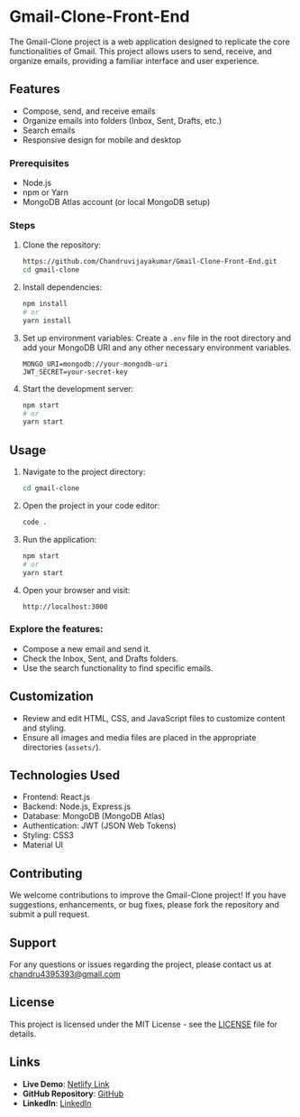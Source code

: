 # Gmail-Clone-Front-End

The Gmail-Clone project is a web application designed to replicate the core functionalities of Gmail. This project allows users to send, receive, and organize emails, providing a familiar interface and user experience.

## Features

- Compose, send, and receive emails
- Organize emails into folders (Inbox, Sent, Drafts, etc.)
- Search emails
- Responsive design for mobile and desktop

### Prerequisites

- Node.js
- npm or Yarn
- MongoDB Atlas account (or local MongoDB setup)

### Steps

1. Clone the repository:

    ```bash
    https://github.com/Chandruvijayakumar/Gmail-Clone-Front-End.git
    cd gmail-clone
    ```

2. Install dependencies:

    ```bash
    npm install
    # or
    yarn install
    ```

3. Set up environment variables:
   Create a `.env` file in the root directory and add your MongoDB URI and any other necessary environment variables.

    ```env
    MONGO_URI=mongodb://your-mongodb-uri
    JWT_SECRET=your-secret-key
    ```

4. Start the development server:

    ```bash
    npm start
    # or
    yarn start
    ```

## Usage

1. Navigate to the project directory:

    ```bash
    cd gmail-clone
    ```

2. Open the project in your code editor:

    ```bash
    code .
    ```

3. Run the application:

    ```bash
    npm start
    # or
    yarn start
    ```

4. Open your browser and visit:

    ```
    http://localhost:3000
    ```

### Explore the features:

- Compose a new email and send it.
- Check the Inbox, Sent, and Drafts folders.
- Use the search functionality to find specific emails.

## Customization

- Review and edit HTML, CSS, and JavaScript files to customize content and styling.
- Ensure all images and media files are placed in the appropriate directories (`assets/`).

## Technologies Used

- Frontend: React.js
- Backend: Node.js, Express.js
- Database: MongoDB (MongoDB Atlas)
- Authentication: JWT (JSON Web Tokens)
- Styling: CSS3
- Material UI

## Contributing

We welcome contributions to improve the Gmail-Clone project! If you have suggestions, enhancements, or bug fixes, please fork the repository and submit a pull request.

## Support

For any questions or issues regarding the project, please contact us at chandru4395393@gmail.com

## License

This project is licensed under the MIT License - see the [LICENSE](LICENSE) file for details.

## Links

- **Live Demo**: [Netlify Link](https://gmail-project-clone.netlify.app/emails/inbox)
- **GitHub Repository**: [GitHub](https://github.com/Chandruvijayakumar?tab=repositories)
- **LinkedIn**: [LinkedIn](https://www.linkedin.com/in/chandru-vijayakumar/)
